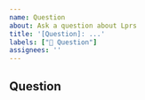 ```yaml
---
name: Question
about: Ask a question about Lprs
title: '[Question]: ...'
labels: ["💬 Question"]
assignees: ''
---
```


## Question
<!-- Please provide a clear and concise description of your question. -->
<!-- If you are asking about a specific part of the code, please provide a link to the code. -->
<!-- If you are asking about a specific part of the documentation, please provide a link to the documentation. -->
